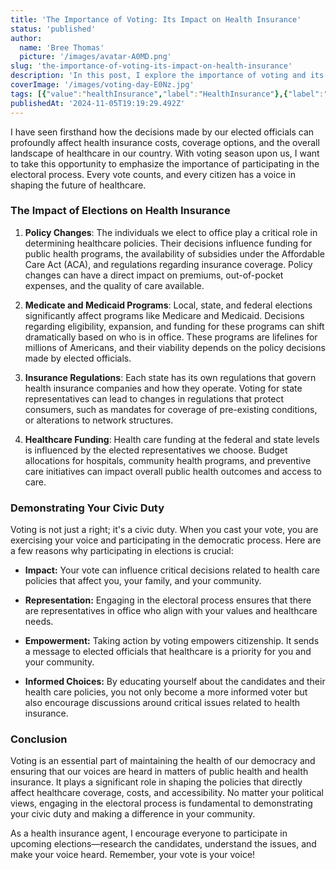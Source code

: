 ```yaml
---
title: 'The Importance of Voting: Its Impact on Health Insurance'
status: 'published'
author:
  name: 'Bree Thomas'
  picture: '/images/avatar-A0MD.png'
slug: 'the-importance-of-voting-its-impact-on-health-insurance'
description: 'In this post, I explore the importance of voting and its significant impact on health insurance policies, coverage, and costs. I discuss how elected representatives influence healthcare programs and regulations, encouraging readers to engage in the democratic process.'
coverImage: '/images/voting-day-E0Nz.jpg'
tags: [{"value":"healthInsurance","label":"HealthInsurance"},{"label":"Voting","value":"voting"},{"label":"CivicDuty","value":"civicDuty"},{"label":"HealthcarePolicies","value":"healthcarePolicies"},{"value":"medicare","label":"Medicare"},{"value":"medicaid","label":"Medicaid"},{"label":"PublicHealth","value":"publicHealth"},{"label":"YourVoteMatters","value":"yourVoteMatters"}]
publishedAt: '2024-11-05T19:19:29.492Z'
---
```


I have seen firsthand how the decisions made by our elected officials can profoundly affect health insurance costs, coverage options, and the overall landscape of healthcare in our country. With voting season upon us, I want to take this opportunity to emphasize the importance of participating in the electoral process. Every vote counts, and every citizen has a voice in shaping the future of healthcare.

### The Impact of Elections on Health Insurance

1. **Policy Changes**: The individuals we elect to office play a critical role in determining healthcare policies. Their decisions influence funding for public health programs, the availability of subsidies under the Affordable Care Act (ACA), and regulations regarding insurance coverage. Policy changes can have a direct impact on premiums, out-of-pocket expenses, and the quality of care available.

2. **Medicate and Medicaid Programs**: Local, state, and federal elections significantly affect programs like Medicare and Medicaid. Decisions regarding eligibility, expansion, and funding for these programs can shift dramatically based on who is in office. These programs are lifelines for millions of Americans, and their viability depends on the policy decisions made by elected officials.

3. **Insurance Regulations**: Each state has its own regulations that govern health insurance companies and how they operate. Voting for state representatives can lead to changes in regulations that protect consumers, such as mandates for coverage of pre-existing conditions, or alterations to network structures.

4. **Healthcare Funding**: Health care funding at the federal and state levels is influenced by the elected representatives we choose. Budget allocations for hospitals, community health programs, and preventive care initiatives can impact overall public health outcomes and access to care.

### Demonstrating Your Civic Duty

Voting is not just a right; it's a civic duty. When you cast your vote, you are exercising your voice and participating in the democratic process. Here are a few reasons why participating in elections is crucial:

- **Impact:** Your vote can influence critical decisions related to health care policies that affect you, your family, and your community.

- **Representation:** Engaging in the electoral process ensures that there are representatives in office who align with your values and healthcare needs.

- **Empowerment:** Taking action by voting empowers citizenship. It sends a message to elected officials that healthcare is a priority for you and your community.

- **Informed Choices:** By educating yourself about the candidates and their health care policies, you not only become a more informed voter but also encourage discussions around critical issues related to health insurance.

### Conclusion

Voting is an essential part of maintaining the health of our democracy and ensuring that our voices are heard in matters of public health and health insurance. It plays a significant role in shaping the policies that directly affect healthcare coverage, costs, and accessibility. No matter your political views, engaging in the electoral process is fundamental to demonstrating your civic duty and making a difference in your community.

As a health insurance agent, I encourage everyone to participate in upcoming elections—research the candidates, understand the issues, and make your voice heard. Remember, your vote is your voice!